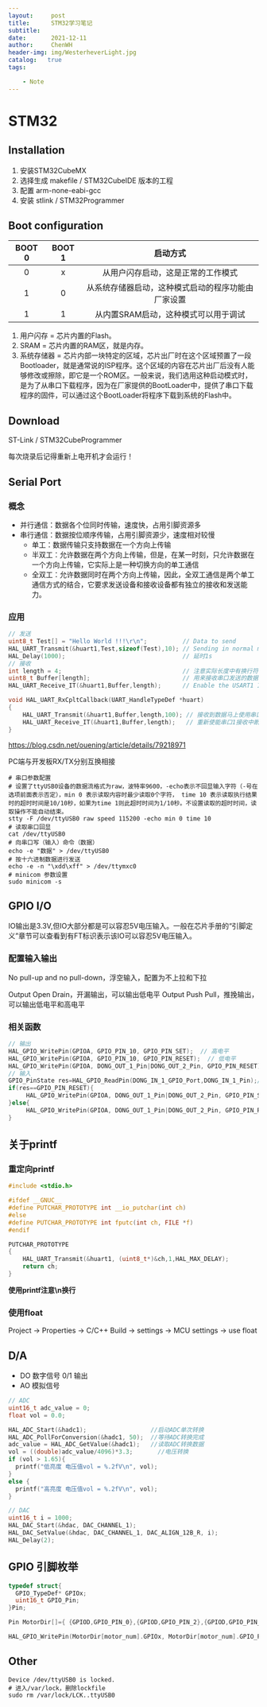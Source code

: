 ```yaml
---
layout:     post
title:      STM32学习笔记
subtitle:    
date:       2021-12-11
author:     ChenWH
header-img: img/WesterheverLight.jpg
catalog:   true
tags:

    - Note
---
```


# STM32

## Installation

1. 安装STM32CubeMX
2. 选择生成 makefile / STM32CubeIDE 版本的工程
3. 配置 arm-none-eabi-gcc
4. 安装 stlink / STM32Programmer

## Boot configuration

| BOOT 0 | BOOT 1 |                      启动方式                      |
| :----: | :----: | :------------------------------------------------: |
|   0    |   x    |         从用户闪存启动，这是正常的工作模式         |
|   1    |   0    | 从系统存储器启动，这种模式启动的程序功能由厂家设置 |
|   1    |   1    |        从内置SRAM启动，这种模式可以用于调试        |

1. 用户闪存 = 芯片内置的Flash。
2. SRAM = 芯片内置的RAM区，就是内存。
3. 系统存储器 = 芯片内部一块特定的区域，芯片出厂时在这个区域预置了一段Bootloader，就是通常说的ISP程序。这个区域的内容在芯片出厂后没有人能够修改或擦除，即它是一个ROM区。一般来说，我们选用这种启动模式时，是为了从串口下载程序，因为在厂家提供的BootLoader中，提供了串口下载程序的固件，可以通过这个BootLoader将程序下载到系统的Flash中。

## Download

ST-Link / STM32CubeProgrammer

每次烧录后记得重新上电开机才会运行！

## Serial Port

### 概念

- 并行通信：数据各个位同时传输，速度快，占用引脚资源多
- 串行通信：数据按位顺序传输，占用引脚资源少，速度相对较慢
  - 单工：数据传输只支持数据在一个方向上传输
  - 半双工：允许数据在两个方向上传输，但是，在某一时刻，只允许数据在一个方向上传输，它实际上是一种切换方向的单工通信
  - 全双工：允许数据同时在两个方向上传输，因此，全双工通信是两个单工通信方式的结合，它要求发送设备和接收设备都有独立的接收和发送能力。

### 应用

```c
// 发送
uint8_t Test[] = "Hello World !!!\r\n";          // Data to send
HAL_UART_Transmit(&huart1,Test,sizeof(Test),10); // Sending in normal mode
HAL_Delay(1000);                                 // 延时1s
// 接收
int length = 4;                                  // 注意实际长度中有换行符
uint8_t Buffer[length];                          // 用来接收串口发送的数据
HAL_UART_Receive_IT(&huart1,Buffer,length);      // Enable the USART1 Interrupt

void HAL_UART_RxCpltCallback(UART_HandleTypeDef *huart)
{
	HAL_UART_Transmit(&huart1,Buffer,length,100); // 接收到数据马上使用串口1发送出去
	HAL_UART_Receive_IT(&huart1,Buffer,length);   // 重新使能串口1接收中断
}
```

https://blog.csdn.net/ouening/article/details/79218971

PC端与开发板RX/TX分别互换相接

```shell
# 串口参数配置
# 设置了ttyUSB0设备的数据流格式为raw，波特率9600，-echo表示不回显输入字符（-号在选项前面表示否定），min 0 表示读取内容时最少读取0个字符， time 10 表示读取执行结果时的超时时间是10/10秒，如果为time 1则此超时时间为1/10秒。不设置读取的超时时间，读取操作不能自动结束。
stty -F /dev/ttyUSB0 raw speed 115200 -echo min 0 time 10
# 读取串口回显
cat /dev/ttyUSB0
# 向串口写（输入）命令（数据）
echo -e "数据" > /dev/ttyUSB0
# 按十六进制数据进行发送
echo -e -n "\xdd\xff" > /dev/ttymxc0
# minicom 参数设置
sudo minicom -s 
```



## GPIO I/O

IO输出是3.3V,但IO大部分都是可以容忍5V电压输入。一般在芯片手册的“引脚定义”章节可以查看到有FT标识表示该IO可以容忍5V电压输入。

### 配置输入输出

No pull-up and no pull-down，浮空输入，配置为不上拉和下拉

Output Open Drain，开漏输出，可以输出低电平    Output Push Pull，推挽输出，可以输出低电平和高电平 

### 相关函数

```c
// 输出
HAL_GPIO_WritePin(GPIOA, GPIO_PIN_10, GPIO_PIN_SET);  // 高电平
HAL_GPIO_WritePin(GPIOA, GPIO_PIN_10, GPIO_PIN_RESET);  // 低电平
HAL_GPIO_WritePin(GPIOA, DONG_OUT_1_Pin|DONG_OUT_2_Pin, GPIO_PIN_RESET);  // 两个设置为低电平
// 输入
GPIO_PinState res=HAL_GPIO_ReadPin(DONG_IN_1_GPIO_Port,DONG_IN_1_Pin);//读取电平
if(res==GPIO_PIN_RESET){
     HAL_GPIO_WritePin(GPIOA, DONG_OUT_1_Pin|DONG_OUT_2_Pin, GPIO_PIN_SET);//两个设置为高电平
}else{
     HAL_GPIO_WritePin(GPIOA, DONG_OUT_1_Pin|DONG_OUT_2_Pin, GPIO_PIN_RESET);//两个设置为低电平
}
```

## 关于printf

### 重定向printf

```c
#include <stdio.h>

#ifdef __GNUC__
#define PUTCHAR_PROTOTYPE int __io_putchar(int ch)
#else
#define PUTCHAR_PROTOTYPE int fputc(int ch, FILE *f)
#endif

PUTCHAR_PROTOTYPE
{
	HAL_UART_Transmit(&huart1, (uint8_t*)&ch,1,HAL_MAX_DELAY);
    return ch;
}
```

**使用printf注意\n换行**

### 使用float

Project -> Properties -> C/C++ Build -> settings -> MCU settings -> use float

## D/A

- DO 数字信号 0/1 输出
- AO 模拟信号

```c
// ADC
uint16_t adc_value = 0;
float vol = 0.0;

HAL_ADC_Start(&hadc1);	                //启动ADC单次转换
HAL_ADC_PollForConversion(&hadc1, 50);	//等待ADC转换完成
adc_value = HAL_ADC_GetValue(&hadc1); 	//读取ADC转换数据
vol = ((double)adc_value/4096)*3.3;       //电压转换
if (vol > 1.65){
  printf("低亮度 电压值vol = %.2fV\n", vol);
}
else {
  printf("高亮度 电压值vol = %.2fV\n", vol);
}
```

```c
// DAC
uint16_t i = 1000;
HAL_DAC_Start(&hdac, DAC_CHANNEL_1);
HAL_DAC_SetValue(&hdac, DAC_CHANNEL_1, DAC_ALIGN_12B_R, i);
HAL_Delay(2);
```



## GPIO 引脚枚举

```c
typedef struct{
  GPIO_TypeDef* GPIOx;
  uint16_t GPIO_Pin;
}Pin;

Pin MotorDir[]={ {GPIOD,GPIO_PIN_0},{GPIOD,GPIO_PIN_2},{GPIOD,GPIO_PIN_4},{GPIOD,GPIO_PIN_6},{GPIOB,GPIO_PIN_3} };

HAL_GPIO_WritePin(MotorDir[motor_num].GPIOx, MotorDir[motor_num].GPIO_Pin, GPIO_PIN_SET);
```



## Other

```shell
Device /dev/ttyUSB0 is locked.
# 进入/var/lock，删除lockfile
sudo rm /var/lock/LCK..ttyUSB0
```

